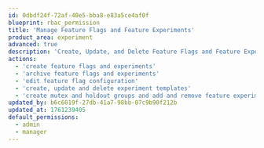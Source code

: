 ```yaml
---
id: 0dbdf24f-72af-40e5-bba8-e83a5ce4af0f
blueprint: rbac_permission
title: 'Manage Feature Flags and Feature Experiments'
product_area: experiment
advanced: true
description: 'Create, Update, and Delete Feature Flags and Feature Experiments'
actions:
  - 'create feature flags and experiments'
  - 'archive feature flags and experiments'
  - 'edit feature flag configuration'
  - 'create, update and delete experiment templates'
  - 'create mutex and holdout groups and add and remove feature experiments'
updated_by: b6c6019f-27db-41a7-98bb-07c9b90f212b
updated_at: 1761239405
default_permissions:
  - admin
  - manager
---
```


